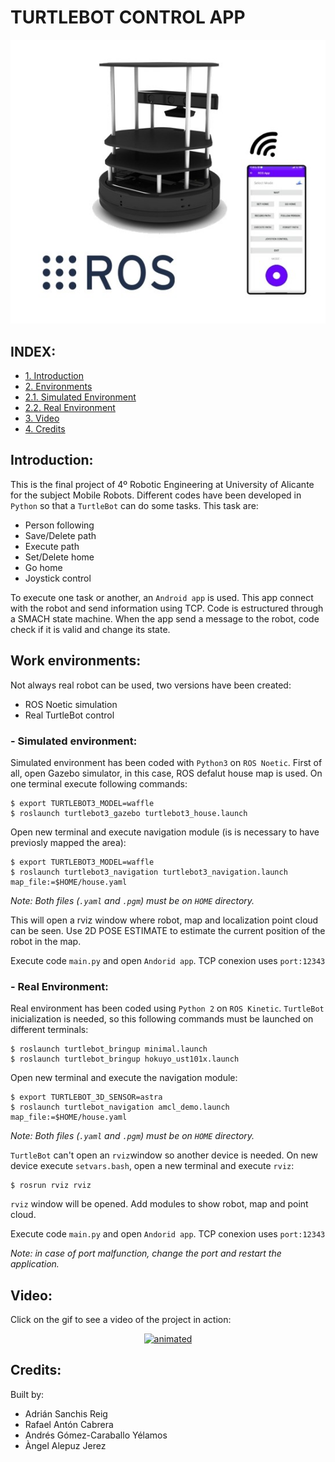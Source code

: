 # TURTLEBOT CONTROL APP

<p align="center">
  <img src="doc/Portada.jpg" alt="animated"/>
</p>

## INDEX:
  
  - [1. Introduction](#p1)
  - [2. Environments](#p2)  
  - [2.1. Simulated Environment](#p2.1) 
  - [2.2. Real Environment](#p2.2)  
  - [3. Video](#p3)  
  - [4. Credits](#p4)  


## Introduction:

This is the final project of 4º Robotic Engineering at University of Alicante for the subject Mobile Robots. Different codes have been developed in `Python` so that a `TurtleBot` can do some tasks. This task are:

  - Person following
  - Save/Delete path
  - Execute path
  - Set/Delete home
  - Go home
  - Joystick control

To execute one task or another, an `Android app` is used. This app connect with the robot and send information using TCP. 
Code is estructured through a SMACH state machine. When the app send a message to the robot, code check if it is valid and change its state.

## Work environments: <a name="p2"/>

Not always real robot can be used, two versions have been created:
  - ROS Noetic simulation
  - Real TurtleBot control
    
  ### - Simulated environment: <a name="p2.1"/>
   
  Simulated environment has been coded with `Python3` on `ROS Noetic`. First of all, open Gazebo simulator, in this case, ROS defalut house map is used. On one terminal execute following commands:

    $ export TURTLEBOT3_MODEL=waffle
    $ roslaunch turtlebot3_gazebo turtlebot3_house.launch

  Open new terminal and execute navigation module (is is necessary to have previosly mapped the area):
  
    $ export TURTLEBOT3_MODEL=waffle
    $ roslaunch turtlebot3_navigation turtlebot3_navigation.launch map_file:=$HOME/house.yaml
  _Note: Both files (`.yaml` and `.pgm`) must be on `HOME` directory._
   
  This will open a rviz window where robot, map and localization point cloud can be seen. Use 2D POSE ESTIMATE to estimate the current position of the robot in the map.
  
  Execute code `main.py` and open `Andorid app`. TCP conexion uses `port:12343`


  ### - Real Environment: <a name="p2.2"/>
  
  Real environment has been coded using `Python 2` on `ROS Kinetic`. `TurtleBot` inicialization is needed, so this following commands must be launched on different terminals:

    $ roslaunch turtlebot_bringup minimal.launch
    $ roslaunch turtlebot_bringup hokuyo_ust101x.launch
    
  Open new terminal and execute the navigation module:
  
    $ export TURTLEBOT_3D_SENSOR=astra
    $ roslaunch turtlebot_navigation amcl_demo.launch map_file:=$HOME/house.yaml
   _Note: Both files (`.yaml` and `.pgm`) must be on `HOME` directory._
    
  `TurtleBot` can't open an `rviz`window so another device is needed. On new device execute `setvars.bash`, open a new terminal and execute `rviz`:
  
    $ rosrun rviz rviz
    
  `rviz` window will be opened. Add modules to show robot, map and point cloud.
  
  Execute code `main.py` and open `Andorid app`. TCP conexion uses `port:12343`
  
  _Note: in case of port malfunction, change the port and restart the application._


## Video: <a name="p3"/>

Click on the gif to see a video of the project in action:

<p align="center">
  <a href="https://youtu.be/j-LswYOt--s">
    <img src="doc/clip.gif" alt="animated"/>
  </a>
</p>

## Credits: <a name="p4"/>
Built by:

  - Adrián Sanchis Reig
  - Rafael Antón Cabrera
  - Andrés Gómez-Caraballo Yélamos
  - Àngel Alepuz Jerez 


